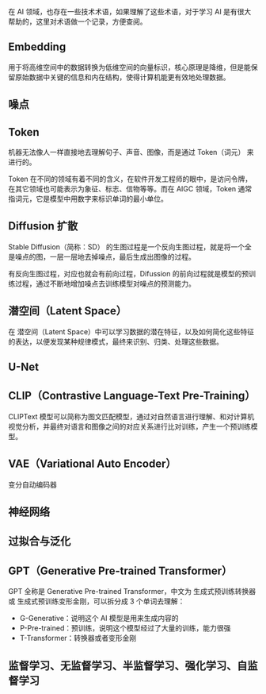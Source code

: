 在 AI 领域，也存在一些技术术语，如果理解了这些术语，对于学习 AI 是有很大帮助的，这里对术语做一个记录，方便查阅。

## Embedding
用于将高维空间中的数据转换为低维空间的向量标识，核心原理是降维，但是能保留原始数据中关键的信息和内在结构，使得计算机能更有效地处理数据。

## 噪点

## Token
机器无法像人一样直接地去理解句子、声音、图像，而是通过 Token（词元） 来进行的。

Token 在不同的领域有着不同的含义，在软件开发工程师的眼中，是访问令牌，在其它领域也可能表示为象征、标志、信物等等。而在 AIGC 领域，Token 通常指词元，它是模型中用数字来标识单词的最小单位。

## Diffusion 扩散
Stable Diffusion（简称：SD） 的生图过程是一个反向生图过程，就是将一个全是噪点的图，一层一层地去掉噪点，最后生成出图像的过程。

有反向生图过程，对应也就会有前向过程，Difussion 的前向过程就是模型的预训练过程，通过不断地增加噪点去训练模型对噪点的预测能力。

## 潜空间（Latent Space）
在 潜空间（Latent Space）中可以学习数据的潜在特征，以及如何简化这些特征的表达，以便发现某种规律模式，最终来识别、归类、处理这些数据。

## U-Net

## CLIP（Contrastive Language-Text Pre-Training）
CLIPText 模型可以简称为图文匹配模型，通过对自然语言进行理解、和对计算机视觉分析，并最终对语言和图像之间的对应关系进行比对训练，产生一个预训练模型。

## VAE（Variational Auto Encoder）
变分自动编码器

## 神经网络

## 过拟合与泛化

## GPT（Generative Pre-trained Transformer）
GPT 全称是 Generative Pre-trained Transformer，中文为 生成式预训练转换器 或 生成式预训练变形金刚，可以拆分成 3 个单词去理解：
* G-Generative：说明这个 AI 模型是用来生成内容的
* P-Pre-trained：预训练，说明这个模型经过了大量的训练，能力很强
* T-Transformer：转换器或者变形金刚

## 监督学习、无监督学习、半监督学习、强化学习、自监督学习